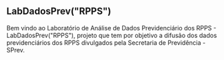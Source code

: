 ## **LabDadosPrev("RPPS")**

Bem vindo ao Laboratório de Análise de Dados Previdenciário dos RPPS - LabDadosPrev("RPPS"), projeto que tem por objetivo a difusão dos dados previdenciários dos RPPS divulgados pela Secretaria de Previdência - SPrev.

